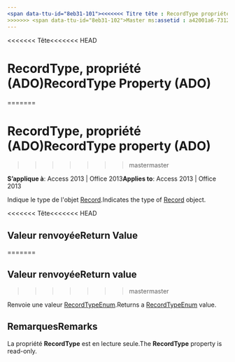 ```yaml
---
<span data-ttu-id="8eb31-101"><<<<<<< Titre tête : RecordType propriété (ADO) TOCTitle : RecordType propriété (ADO) === titre : RecordType, propriété (ADO) TOCTitle : RecordType, propriété (ADO)</span><span class="sxs-lookup"><span data-stu-id="8eb31-101"><<<<<<< HEAD title: RecordType Property (ADO) TOCTitle: RecordType Property (ADO) ======= title: RecordType property (ADO) TOCTitle: RecordType property (ADO)</span></span>
>>>>>>> <span data-ttu-id="8eb31-102">Master ms:assetid : a42001a6-7312-162d-dd71-c82f8c9d527f ms:mtpsurl : https://msdn.microsoft.com/library/JJ249762(v=office.15) ms:contentKeyID : ms.date 48546806 : 18/09/2015 mtps_version : v=office.15</span><span class="sxs-lookup"><span data-stu-id="8eb31-102">master ms:assetid: a42001a6-7312-162d-dd71-c82f8c9d527f ms:mtpsurl: https://msdn.microsoft.com/library/JJ249762(v=office.15) ms:contentKeyID: 48546806 ms.date: 09/18/2015 mtps_version: v=office.15</span></span>
---
```


<span data-ttu-id="8eb31-103"><<<<<<< Tête</span><span class="sxs-lookup"><span data-stu-id="8eb31-103"><<<<<<< HEAD</span></span>
# <a name="recordtype-property-ado"></a><span data-ttu-id="8eb31-104">RecordType, propriété (ADO)</span><span class="sxs-lookup"><span data-stu-id="8eb31-104">RecordType Property (ADO)</span></span>
=======
# <a name="recordtype-property-ado"></a><span data-ttu-id="8eb31-105">RecordType, propriété (ADO)</span><span class="sxs-lookup"><span data-stu-id="8eb31-105">RecordType property (ADO)</span></span>
>>>>>>> <span data-ttu-id="8eb31-106">master</span><span class="sxs-lookup"><span data-stu-id="8eb31-106">master</span></span>


<span data-ttu-id="8eb31-107">**S’applique à**: Access 2013 | Office 2013</span><span class="sxs-lookup"><span data-stu-id="8eb31-107">**Applies to**: Access 2013 | Office 2013</span></span>

<span data-ttu-id="8eb31-108">Indique le type de l'objet [Record](record-object-ado.md).</span><span class="sxs-lookup"><span data-stu-id="8eb31-108">Indicates the type of [Record](record-object-ado.md) object.</span></span>

<span data-ttu-id="8eb31-109"><<<<<<< Tête</span><span class="sxs-lookup"><span data-stu-id="8eb31-109"><<<<<<< HEAD</span></span>
## <a name="return-value"></a><span data-ttu-id="8eb31-110">Valeur renvoyée</span><span class="sxs-lookup"><span data-stu-id="8eb31-110">Return Value</span></span>
=======
## <a name="return-value"></a><span data-ttu-id="8eb31-111">Valeur renvoyée</span><span class="sxs-lookup"><span data-stu-id="8eb31-111">Return value</span></span>
>>>>>>> <span data-ttu-id="8eb31-112">master</span><span class="sxs-lookup"><span data-stu-id="8eb31-112">master</span></span>

<span data-ttu-id="8eb31-113">Renvoie une valeur [RecordTypeEnum](recordtypeenum.md).</span><span class="sxs-lookup"><span data-stu-id="8eb31-113">Returns a [RecordTypeEnum](recordtypeenum.md) value.</span></span>

## <a name="remarks"></a><span data-ttu-id="8eb31-114">Remarques</span><span class="sxs-lookup"><span data-stu-id="8eb31-114">Remarks</span></span>

<span data-ttu-id="8eb31-115">La propriété **RecordType** est en lecture seule.</span><span class="sxs-lookup"><span data-stu-id="8eb31-115">The **RecordType** property is read-only.</span></span>

